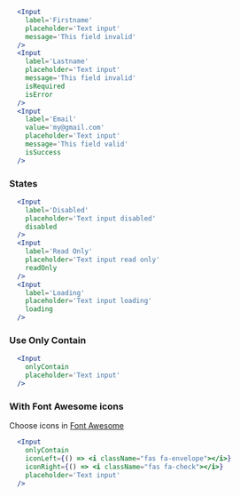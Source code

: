 ```jsx
  <Input
    label='Firstname'
    placeholder='Text input'
    message='This field invalid'
  />
  <Input
    label='Lastname'
    placeholder='Text input'
    message='This field invalid'
    isRequired
    isError
  />
  <Input
    label='Email'
    value='my@gmail.com'
    placeholder='Text input'
    message='This field valid'
    isSuccess
  />
```

### States

```jsx
  <Input
    label='Disabled'
    placeholder='Text input disabled'
    disabled
  />
  <Input
    label='Read Only'
    placeholder='Text input read only'
    readOnly
  />
  <Input
    label='Loading'
    placeholder='Text input loading'
    loading
  />
```

### Use Only Contain

```jsx
  <Input
    onlyContain
    placeholder='Text input'
  />
```

### With Font Awesome icons
Choose icons in [Font Awesome](https://fontawesome.com/icons)
```jsx
  <Input
    onlyContain
    iconLeft={() => <i className="fas fa-envelope"></i>}
    iconRight={() => <i className="fas fa-check"></i>}
    placeholder='Text input'
  />
```